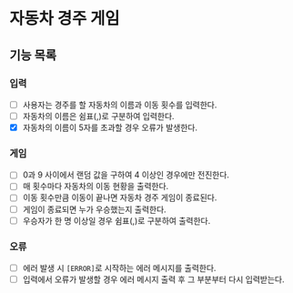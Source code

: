 # 자동차 경주 게임
## 기능 목록
### 입력
- [ ] 사용자는 경주를 할 자동차의 이름과 이동 횟수를 입력한다.
- [ ] 자동차의 이름은 쉼표(,)로 구분하여 입력한다.
- [x] 자동차의 이름이 5자를 초과할 경우 오류가 발생한다.
### 게임
- [ ] 0과 9 사이에서 랜덤 값을 구하여 4 이상인 경우에만 전진한다.
- [ ] 매 횟수마다 자동차의 이동 현황을 출력한다.
- [ ] 이동 횟수만큼 이동이 끝나면 자동차 경주 게임이 종료된다.
- [ ] 게임이 종료되면 누가 우승했는지 출력한다.
- [ ] 우승자가 한 명 이상일 경우 쉼표(,)로 구분하여 출력한다.
### 오류
- [ ] 에러 발생 시 `[ERROR]`로 시작하는 에러 메시지를 출력한다.
- [ ] 입력에서 오류가 발생할 경우 에러 메시지 출력 후 그 부분부터 다시 입력받는다.
